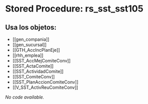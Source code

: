 # Stored Procedure: rs_sst_sst105

## Usa los objetos:
- [[gen_compania]]
- [[gen_sucursal]]
- [[GTH_AccIncPlanEje]]
- [[rhh_emplea]]
- [[SST_AccMejComiteConv]]
- [[SST_ActaComite]]
- [[SST_ActividadComite]]
- [[SST_ComiteConv]]
- [[SST_PlanAccionComiteConv]]
- [[V_SST_ActivReuComiteConv]]

*No code available.*
